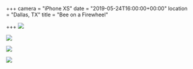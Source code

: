 +++
camera = "iPhone XS"
date = "2019-05-24T16:00:00+00:00"
location = "Dallas, TX"
title = "Bee on a Firewheel"

+++
![](https://res.cloudinary.com/tobyblog/image/upload/v1558733963/img/A731EFAA-1843-4280-A7E4-FCECDEEFDE3B.jpg)
<!--more-->
![](https://res.cloudinary.com/tobyblog/image/upload/v1558734009/img/B178CAC6-5CF0-47EE-900A-60E23B20A418.jpg)

![](https://res.cloudinary.com/tobyblog/image/upload/v1558734150/img/18962261-48F4-4BAA-926F-28EAC8F517D8.jpg)

![](https://res.cloudinary.com/tobyblog/image/upload/v1558734179/img/35D4C76F-70ED-46F9-8E3A-A8206401D63C.jpg)
